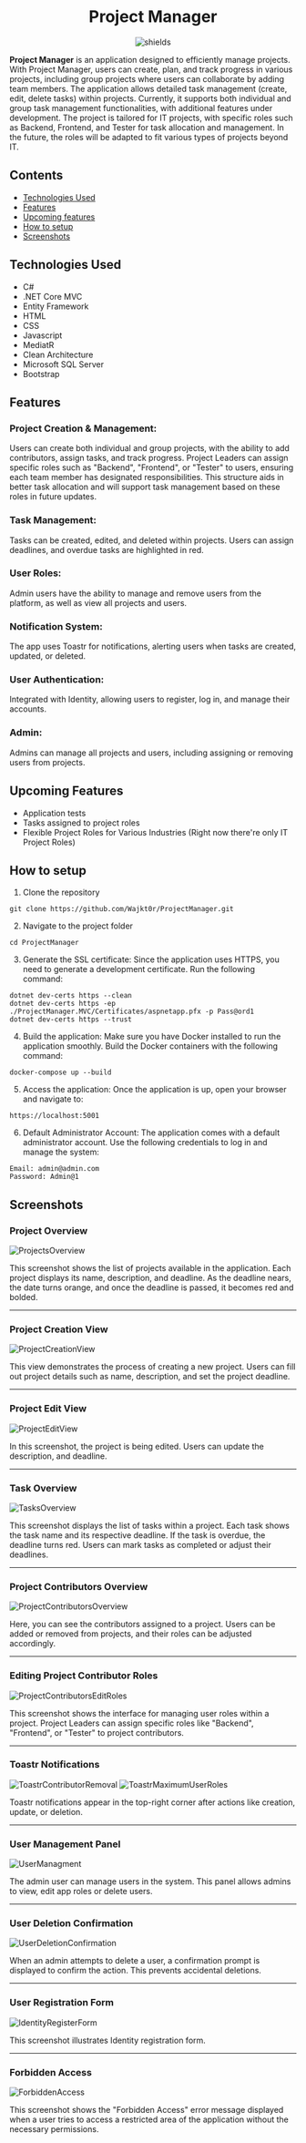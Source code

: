 <h1 align="center" id="title">Project Manager</h1>
<p align="center"><img src="https://img.shields.io/badge/.NET-7.0-8A2BE2" alt="shields"></p>


<p id="description"><b>Project Manager</b> is an application designed to efficiently manage projects. With Project Manager, users can create, plan, and track progress in various projects, including group projects where users can collaborate by adding team members. The application allows detailed task management (create, edit, delete tasks) within projects. Currently, it supports both individual and group task management functionalities, with additional features under development. The project is tailored for IT projects, with specific roles such as Backend, Frontend, and Tester for task allocation and management. In the future, the roles will be adapted to fit various types of projects beyond IT.</p>

## Contents
- [Technologies Used](#technologies-used)
- [Features](#features)
- [Upcoming features](#upcoming-features)
- [How to setup](#how-to-setup)
- [Screenshots](#screenshots)

## Technologies Used

*   C#
*   .NET Core MVC
*   Entity Framework
*   HTML
*   CSS
*   Javascript
*   MediatR
*   Clean Architecture
*   Microsoft SQL Server
*   Bootstrap
    
## Features

### Project Creation & Management:
Users can create both individual and group projects, with the ability to add contributors, assign tasks, and track progress. Project Leaders can assign specific roles such as "Backend", "Frontend", or "Tester" to users, ensuring each team member has designated responsibilities. This structure aids in better task allocation and will support task management based on these roles in future updates.

### Task Management:
Tasks can be created, edited, and deleted within projects. Users can assign deadlines, and overdue tasks are highlighted in red.

### User Roles:
Admin users have the ability to manage and remove users from the platform, as well as view all projects and users.

### Notification System:
The app uses Toastr for notifications, alerting users when tasks are created, updated, or deleted.

### User Authentication:
Integrated with Identity, allowing users to register, log in, and manage their accounts.

### Admin:
Admins can manage all projects and users, including assigning or removing users from projects.

## Upcoming Features

*   Application tests
*   Tasks assigned to project roles
*   Flexible Project Roles for Various Industries (Right now there're only IT Project Roles)


## How to setup


1. Clone the repository
  ```
  git clone https://github.com/Wajkt0r/ProjectManager.git
  ```
2. Navigate to the project folder
```
cd ProjectManager
```
3. Generate the SSL certificate: Since the application uses HTTPS, you need to generate a development certificate. Run the following command:
```
dotnet dev-certs https --clean
dotnet dev-certs https -ep ./ProjectManager.MVC/Certificates/aspnetapp.pfx -p Pass@ord1
dotnet dev-certs https --trust
```
4. Build the application: Make sure you have Docker installed to run the application smoothly. Build the Docker containers with the following command:
```
docker-compose up --build
```
5. Access the application: Once the application is up, open your browser and navigate to:
```
https://localhost:5001
```
6. Default Administrator Account: The application comes with a default administrator account. Use the following credentials to log in and manage the system:
```
Email: admin@admin.com
Password: Admin@1
```

## Screenshots

### Project Overview
![ProjectsOverview](https://github.com/user-attachments/assets/6f2dcf1f-7311-434f-9104-3c05237cc825)

This screenshot shows the list of projects available in the application. Each project displays its name, description, and deadline. As the deadline nears, the date turns orange, and once the deadline is passed, it becomes red and bolded.

---
### Project Creation View
![ProjectCreationView](https://github.com/user-attachments/assets/f79b47a9-c4a4-4309-adf4-a97c9c55b8b9)

This view demonstrates the process of creating a new project. Users can fill out project details such as name, description, and set the project deadline.

---
### Project Edit View
![ProjectEditView](https://github.com/user-attachments/assets/1dc666ab-5cab-4e8c-b8cf-10c4f25f8f41)

In this screenshot, the project is being edited. Users can update the description, and deadline.

---
### Task Overview
![TasksOverview](https://github.com/user-attachments/assets/f7290438-3b55-413b-8176-cc33cec3e63c)

This screenshot displays the list of tasks within a project. Each task shows the task name and its respective deadline. If the task is overdue, the deadline turns red. Users can mark tasks as completed or adjust their deadlines.

---
### Project Contributors Overview
![ProjectContributorsOverview](https://github.com/user-attachments/assets/b331ace2-e2da-4ea9-b027-2fc37f6dac9b)

Here, you can see the contributors assigned to a project. Users can be added or removed from projects, and their roles can be adjusted accordingly.

---
### Editing Project Contributor Roles
![ProjectContributorsEditRoles](https://github.com/user-attachments/assets/21ee99eb-79f8-493e-9fe0-a0c1640b8cfc)

This screenshot shows the interface for managing user roles within a project. Project Leaders can assign specific roles like "Backend", "Frontend", or "Tester" to project contributors.

---
### Toastr Notifications
![ToastrContributorRemoval](https://github.com/user-attachments/assets/be14804b-30fb-4f47-bcf8-3ce73c421e26)
![ToastrMaximumUserRoles](https://github.com/user-attachments/assets/25db806b-1bfe-43d9-aed6-f47d78260c4f)

Toastr notifications appear in the top-right corner after actions like creation, update, or deletion.

---
### User Management Panel
![UserManagment](https://github.com/user-attachments/assets/d32eae5c-1155-4fcd-a953-e230f9948295)

The admin user can manage users in the system. This panel allows admins to view, edit app roles or delete users.

---
### User Deletion Confirmation
![UserDeletionConfirmation](https://github.com/user-attachments/assets/5f22e1ed-0a17-4ec9-a7e1-149e7007b1ba)

When an admin attempts to delete a user, a confirmation prompt is displayed to confirm the action. This prevents accidental deletions.

---
### User Registration Form
![IdentityRegisterForm](https://github.com/user-attachments/assets/5737f087-7b09-4af0-804b-456862a594c5)

This screenshot illustrates Identity registration form.

---
### Forbidden Access
![ForbiddenAccess](https://github.com/user-attachments/assets/8b19fc0d-bf12-40c9-ae09-ad8f357f1b8f)

This screenshot shows the "Forbidden Access" error message displayed when a user tries to access a restricted area of the application without the necessary permissions.





